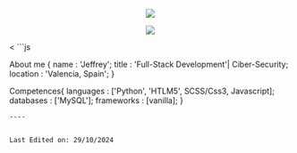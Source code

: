                 



<p align="center">
  <img src="https://github.com/thompsonemerson/thompsonemerson/raw/master/cover-thompson.png" />
</p>
<figure>
  
  <p align="center"> 
<img src="https://stock.adobe.com/
https://as2.ftcdn.net/v2/jpg/00/69/83/17/1000_F_69831748_x0ahG2Ewz1uLFZzTxjV79faRnXWJrARf.jpg">
  </p>
</figure>
  <
```js


About me {
  name      :  'Jeffrey';
  title     :  'Full-Stack Development'| Ciber-Security;
  location  : 'Valencia, Spain';
}

Competences{
  languages  : ['Python', 'HTLM5', SCSS/Css3, Javascript];
  databases  : ['MySQL'];
  frameworks : [vanilla];
}
```
----


Last Edited on: 29/10/2024

